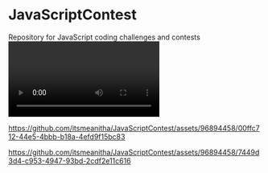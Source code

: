 # JavaScriptContest
Repository for JavaScript coding challenges and contests
<video controls src="Contest1_Basicjs_WorkingVideo.mp4" title="Title"></video>

https://github.com/itsmeanitha/JavaScriptContest/assets/96894458/00ffc712-44e5-4bbb-b18a-4efd9f15bc83


https://github.com/itsmeanitha/JavaScriptContest/assets/96894458/7449d3d4-c953-4947-93bd-2cdf2e11c616


